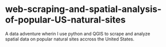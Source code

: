 # web-scraping-and-spatial-analysis-of-popular-US-natural-sites
A data adventure wherin I use python and QGIS to scrape and analyze spatial data on popular natural sites accross the United States.
